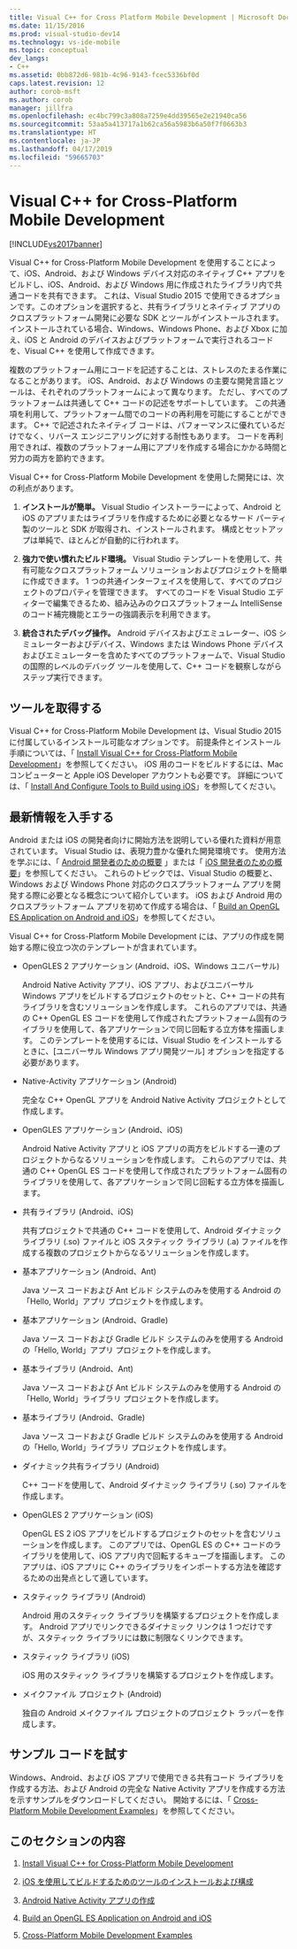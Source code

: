 ```yaml
---
title: Visual C++ for Cross Platform Mobile Development | Microsoft Docs
ms.date: 11/15/2016
ms.prod: visual-studio-dev14
ms.technology: vs-ide-mobile
ms.topic: conceptual
dev_langs:
- C++
ms.assetid: 0bb872d6-981b-4c96-9143-fcec5336bf0d
caps.latest.revision: 12
author: corob-msft
ms.author: corob
manager: jillfra
ms.openlocfilehash: ec4bc799c3a808a7259e4dd39565e2e21940ca56
ms.sourcegitcommit: 53aa5a413717a1b62ca56a5983b6a50f7f0663b3
ms.translationtype: HT
ms.contentlocale: ja-JP
ms.lasthandoff: 04/17/2019
ms.locfileid: "59665703"
---
```

# <a name="visual-c-for-cross-platform-mobile-development"></a>Visual C++ for Cross-Platform Mobile Development
[!INCLUDE[vs2017banner](../includes/vs2017banner.md)]

Visual C++ for Cross-Platform Mobile Development を使用することによって、iOS、Android、および Windows デバイス対応のネイティブ C++ アプリをビルドし、iOS、Android、および Windows 用に作成されたライブラリ内で共通コードを共有できます。 これは、Visual Studio 2015 で使用できるオプションです。このオプションを選択すると、共有ライブラリとネイティブ アプリのクロスプラットフォーム開発に必要な SDK とツールがインストールされます。 インストールされている場合、Windows、Windows Phone、および Xbox に加え、iOS と Android のデバイスおよびプラットフォームで実行されるコードを、Visual C++ を使用して作成できます。  
  
 複数のプラットフォーム用にコードを記述することは、ストレスのたまる作業になることがあります。 iOS、Android、および Windows の主要な開発言語とツールは、それぞれのプラットフォームによって異なります。 ただし、すべてのプラットフォームは共通して C++ コードの記述をサポートしています。 この共通項を利用して、プラットフォーム間でのコードの再利用を可能にすることができます。 C++ で記述されたネイティブ コードは、パフォーマンスに優れているだけでなく、リバース エンジニアリングに対する耐性もあります。 コードを再利用できれば、複数のプラットフォーム用にアプリを作成する場合にかかる時間と労力の両方を節約できます。  
  
 Visual C++ for Cross-Platform Mobile Development を使用した開発には、次の利点があります。  
  
1.  **インストールが簡単。** Visual Studio インストーラーによって、Android と iOS のアプリまたはライブラリを作成するために必要となるサード パーティ製のツールと SDK が取得され、インストールされます。 構成とセットアップは単純で、ほとんどが自動的に行われます。  
  
2.  **強力で使い慣れたビルド環境。** Visual Studio テンプレートを使用して、共有可能なクロスプラットフォーム ソリューションおよびプロジェクトを簡単に作成できます。 1 つの共通インターフェイスを使用して、すべてのプロジェクトのプロパティを管理できます。 すべてのコードを Visual Studio エディターで編集できるため、組み込みのクロスプラットフォーム IntelliSense のコード補完機能とエラーの強調表示を利用できます。  
  
3.  **統合されたデバッグ操作。** Android デバイスおよびエミュレーター、iOS シミュレーターおよびデバイス、Windows または Windows Phone デバイスおよびエミュレーターを含めたすべてのプラットフォームで、Visual Studio の国際的レベルのデバッグ ツールを使用して、C++ コードを観察しながらステップ実行できます。  
  
## <a name="get-the-tools"></a>ツールを取得する  
 Visual C++ for Cross-Platform Mobile Development は、Visual Studio 2015 に付属しているインストール可能なオプションです。 前提条件とインストール手順については、「 [Install Visual C++ for Cross-Platform Mobile Development](../cross-platform/install-visual-cpp-for-cross-platform-mobile-development.md)」を参照してください。 iOS 用のコードをビルドするには、Mac コンピューターと Apple iOS Developer アカウントも必要です。 詳細については、「 [Install And Configure Tools to Build using iOS](../cross-platform/install-and-configure-tools-to-build-using-ios.md)」を参照してください。  
  
## <a name="come-up-to-speed"></a>最新情報を入手する  
 Android または iOS の開発者向けに開始方法を説明している優れた資料が用意されています。 Visual Studio は、表現力豊かな優れた開発環境です。 使用方法を学ぶには、「 [Android 開発者のための概要](https://msdn.microsoft.com/library/windows/apps/dn275875.aspx) 」または「 [iOS 開発者のための概要](https://msdn.microsoft.com/library/windows/apps/xaml/jj657966.aspx)」を参照してください。 これらのトピックでは、Visual Studio の概要と、Windows および Windows Phone 対応のクロスプラットフォーム アプリを開発する際に必要となる概念について紹介しています。 iOS および Android 用のクロスプラットフォーム アプリを初めて作成する場合は、「 [Build an OpenGL ES Application on Android and iOS](../cross-platform/build-an-opengl-es-application-on-android-and-ios.md)」を参照してください。  
  
 Visual C++ for Cross-Platform Mobile Development には、アプリの作成を開始する際に役立つ次のテンプレートが含まれています。  
  
-   OpenGLES 2 アプリケーション (Android、iOS、Windows ユニバーサル)  
  
     Android Native Activity アプリ、iOS アプリ、およびユニバーサル Windows アプリをビルドするプロジェクトのセットと、C++ コードの共有ライブラリを含むソリューションを作成します。 これらのアプリでは、共通の C++ OpenGL ES コードを使用して作成されたプラットフォーム固有のライブラリを使用して、各アプリケーションで同じ回転する立方体を描画します。 このテンプレートを使用するには、Visual Studio をインストールするときに、[ユニバーサル Windows アプリ開発ツール] オプションを指定する必要があります。  
  
-   Native-Activity アプリケーション (Android)  
  
     完全な C++ OpenGL アプリを Android Native Activity プロジェクトとして作成します。  
  
-   OpenGLES アプリケーション (Android、iOS)  
  
     Android Native Activity アプリと iOS アプリの両方をビルドする一連のプロジェクトからなるソリューションを作成します。 これらのアプリでは、共通の C++ OpenGL ES コードを使用して作成されたプラットフォーム固有のライブラリを使用して、各アプリケーションで同じ回転する立方体を描画します。  
  
-   共有ライブラリ (Android、iOS)  
  
     共有プロジェクトで共通の C++ コードを使用して、Android ダイナミック ライブラリ (.so) ファイルと iOS スタティック ライブラリ (.a) ファイルを作成する複数のプロジェクトからなるソリューションを作成します。  
  
-   基本アプリケーション (Android、Ant)  
  
     Java ソース コードおよび Ant ビルド システムのみを使用する Android の「Hello, World」アプリ プロジェクトを作成します。  
  
-   基本アプリケーション (Android、Gradle)  
  
     Java ソース コードおよび Gradle ビルド システムのみを使用する Android の「Hello, World」アプリ プロジェクトを作成します。  
  
-   基本ライブラリ (Android、Ant)  
  
     Java ソース コードおよび Ant ビルド システムのみを使用する Android の「Hello, World」ライブラリ プロジェクトを作成します。  
  
-   基本ライブラリ (Android、Gradle)  
  
     Java ソース コードおよび Gradle ビルド システムのみを使用する Android の「Hello, World」ライブラリ プロジェクトを作成します。  
  
-   ダイナミック共有ライブラリ (Android)  
  
     C++ コードを使用して、Android ダイナミック ライブラリ (.so) ファイルを作成します。  
  
-   OpenGLES 2 アプリケーション (iOS)  
  
     OpenGL ES 2 iOS アプリをビルドするプロジェクトのセットを含むソリューションを作成します。 このアプリでは、OpenGL ES の C++ コードのライブラリを使用して、iOS アプリ内で回転するキューブを描画します。 このアプリは、iOS アプリに C++ のライブラリをインポートする方法を確認するための出発点として適しています。  
  
-   スタティック ライブラリ (Android)  
  
     Android 用のスタティック ライブラリを構築するプロジェクトを作成します。 Android アプリでリンクできるダイナミック リンクは 1 つだけですが、スタティック ライブラリには数に制限なくリンクできます。  
  
-   スタティック ライブラリ (iOS)  
  
     iOS 用のスタティック ライブラリを構築するプロジェクトを作成します。  
  
-   メイクファイル プロジェクト (Android)  
  
     独自の Android メイクファイル プロジェクトのプロジェクト ラッパーを作成します。  
  
## <a name="try-out-sample-code"></a>サンプル コードを試す  
 Windows、Android、および iOS アプリで使用できる共有コード ライブラリを作成する方法、および Android の完全な Native Activity アプリを作成する方法を示すサンプルをダウンロードしてください。 開始するには、「 [Cross-Platform Mobile Development Examples](../cross-platform/cross-platform-mobile-development-examples.md)」を参照してください。  
  
## <a name="in-this-section"></a>このセクションの内容  
  
1.  [Install Visual C++ for Cross-Platform Mobile Development](../cross-platform/install-visual-cpp-for-cross-platform-mobile-development.md)  
  
2.  [iOS を使用してビルドするためのツールのインストールおよび構成](../cross-platform/install-and-configure-tools-to-build-using-ios.md)  
  
3.  [Android Native Activity アプリの作成](../cross-platform/create-an-android-native-activity-app.md)  
  
4.  [Build an OpenGL ES Application on Android and iOS](../cross-platform/build-an-opengl-es-application-on-android-and-ios.md)  
  
5.  [Cross-Platform Mobile Development Examples](../cross-platform/cross-platform-mobile-development-examples.md)
